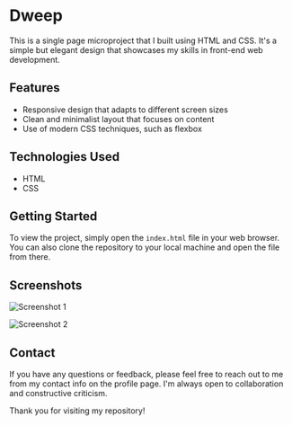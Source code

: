 # Dweep
This is a single page microproject that I built using HTML and CSS. It's a simple but elegant design that showcases my skills in front-end web development.

## Features

- Responsive design that adapts to different screen sizes
- Clean and minimalist layout that focuses on content
- Use of modern CSS techniques, such as flexbox

## Technologies Used

- HTML
- CSS

## Getting Started

To view the project, simply open the `index.html` file in your web browser. You can also clone the repository to your local machine and open the file from there.

## Screenshots

![Screenshot 1](/screenshots/screenshot-1.png)

![Screenshot 2](/screenshots/screenshot-2.png)


## Contact

If you have any questions or feedback, please feel free to reach out to me from my contact info on the profile page. I'm always open to collaboration and constructive criticism.

Thank you for visiting my repository!
